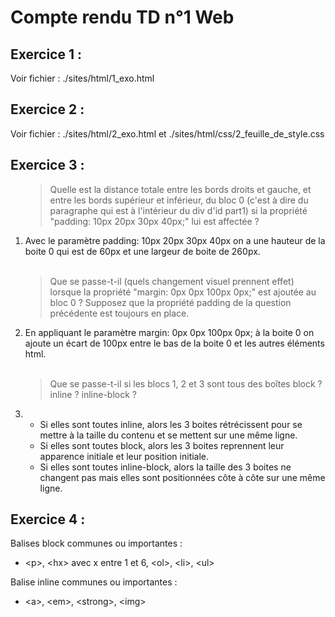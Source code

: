 <h1>Compte rendu TD n°1 Web</h1>
<h2>Exercice 1 :</h2>
<a>Voir fichier : ./sites/html/1_exo.html</a>
<h2>Exercice 2 :</h2>
<a>Voir fichier : ./sites/html/2_exo.html et ./sites/html/css/2_feuille_de_style.css</a>
<h2>Exercice 3 :</h2>

<ol>
	<blockquote>
		Quelle est la distance totale entre les bords droits et gauche, et
		entre les bords supérieur et inférieur, du bloc 0 (c'est à dire du paragraphe
		qui est à l'intérieur du div d'id part1) si la propriété "padding: 10px 20px
		30px 40px;" lui est affectée ?
	</blockquote>
	<li>Avec le paramètre padding: 10px 20px 30px 40px on a une hauteur de la boite 0 qui est de 60px et une largeur de boite de 260px.</li>
	<br>
	<blockquote>
		Que se passe-t-il (quels changement visuel prennent effet) lorsque
		la propriété "margin: 0px 0px 100px 0px;" est ajoutée au bloc 0 ? Supposez que
		la propriété padding de la question précédente est toujours en place.
	</blockquote>
	<li>En appliquant le paramètre margin: 0px 0px 100px 0px; à la boite 0 on ajoute un écart de 100px entre le bas de la boite 0 et les autres éléments html.</li>
	<br>
	<blockquote>
		Que se passe-t-il si les blocs 1, 2 et 3 sont tous des boîtes
		block ? inline ? inline-block ?
	</blockquote>
	<li>
		<ul>
			<li>Si elles sont toutes inline, alors les 3 boites rétrécissent pour se mettre à la taille du contenu et 
				se mettent sur une même ligne.</li>
			<li>Si elles sont toutes block, alors les 3 boites reprennent leur apparence initiale et leur position
				initiale.</li>
			<li>Si elles sont toutes inline-block, alors la taille des 3 boites ne changent pas mais elles sont positionnées
				côte à côte sur une même ligne.</li>
		</ul>
	</li>
</ol>
<h2>Exercice 4 :</h2>
<a>Balises block communes ou importantes :</a>
<ul>
	<li>&lt;p&gt;, &lt;hx&gt; avec x entre 1 et 6, &lt;ol&gt;, &lt;li&gt;, &lt;ul&gt;</li>
</ul>
<a>Balise inline communes ou importantes :</a>
<ul>
	<li>&lt;a&gt;, &lt;em&gt;, &ltstrong&gt;, &lt;img&gt;</li>
</ul>

